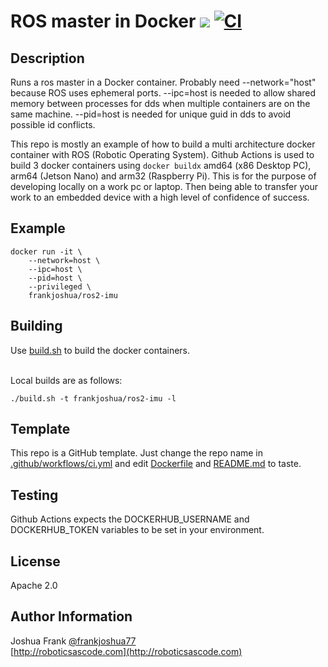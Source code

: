 # ROS master in Docker [![](https://img.shields.io/docker/pulls/frankjoshua/ros2-master)](https://hub.docker.com/r/frankjoshua/ros2-master) [![CI](https://github.com/frankjoshua/docker-ros2-master/workflows/CI/badge.svg)](https://github.com/frankjoshua/docker-ros2-master/actions)

## Description

Runs a ros master in a Docker container. Probably need --network="host" because ROS uses ephemeral ports. --ipc=host is needed to allow shared memory between processes for dds when multiple containers are on the same machine. --pid=host is needed for unique guid in dds to avoid possible id conflicts.

This repo is mostly an example of how to build a multi architecture docker container with ROS (Robotic Operating System). Github Actions is used to build 3 docker containers using `docker buildx` amd64 (x86 Desktop PC), arm64 (Jetson Nano) and arm32 (Raspberry Pi). This is for the purpose of developing locally on a work pc or laptop. Then being able to transfer your work to an embedded device with a high level of confidence of success.

## Example

```
docker run -it \
    --network=host \
    --ipc=host \
    --pid=host \
    --privileged \
    frankjoshua/ros2-imu
```

## Building

Use [build.sh](build.sh) to build the docker containers.

<br>Local builds are as follows:

```
./build.sh -t frankjoshua/ros2-imu -l
```

## Template

This repo is a GitHub template. Just change the repo name in [.github/workflows/ci.yml](.github/workflows/ci.yml) and edit [Dockerfile](Dockerfile) and [README.md](README.md) to taste.

## Testing

Github Actions expects the DOCKERHUB_USERNAME and DOCKERHUB_TOKEN variables to be set in your environment.

## License

Apache 2.0

## Author Information

Joshua Frank [@frankjoshua77](https://www.twitter.com/@frankjoshua77)
<br>
[http://roboticsascode.com](http://roboticsascode.com)
